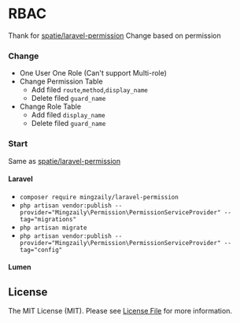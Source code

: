 # RBAC

Thank for [spatie/laravel-permission](https://github.com/spatie/laravel-permission)
Change based on permission

### Change

- One User One Role (Can't support Multi-role)
- Change Permission Table
    - Add filed `route`,`method`,`display_name`
    - Delete filed `guard_name`
- Change Role Table
    - Add filed `display_name`
    - Delete filed `guard_name`

### Start

Same as [spatie/laravel-permission](https://github.com/spatie/laravel-permission)

#### Laravel

- `composer require mingzaily/laravel-permission`
- `php artisan vendor:publish --provider="Mingzaily\Permission\PermissionServiceProvider" --tag="migrations"`
- `php artisan migrate`
- `php artisan vendor:publish --provider="Mingzaily\Permission\PermissionServiceProvider" --tag="config"`

#### Lumen

## License

The MIT License (MIT). Please see [License File](LICENSE.md) for more information.

